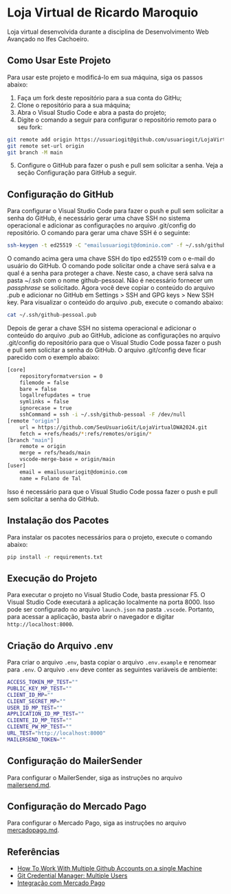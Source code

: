 # Loja Virtual de Ricardo Maroquio

Loja virtual desenvolvida durante a disciplina de Desenvolvimento Web Avançado no Ifes Cachoeiro.

## Como Usar Este Projeto

Para usar este projeto e modificá-lo em sua máquina, siga os passos abaixo:

1. Faça um fork deste repositório para a sua conta do GitHu;
2. Clone o repositório para a sua máquina;
3. Abra o Visual Studio Code e abra a pasta do projeto;
4. Digite o comando a seguir para configurar o repositório remoto para o seu fork:

```bash
git remote add origin https://usuariogit@github.com/usuariogit/LojaVirtualDWA2024.git
git remote set-url origin
git branch -M main
```

5. Configure o GitHub para fazer o push e pull sem solicitar a senha. Veja a seção Configuração para GitHub a seguir.

## Configuração do GitHub

Para configurar o Visual Studio Code para fazer o push e pull sem solicitar a senha do GitHub, é necessário gerar uma chave SSH no sistema operacional e adicionar as configurações no arquivo .git/config do repositório. O comando para gerar uma chave SSH é o seguinte:

```bash
ssh-keygen -t ed25519 -C "emailusuariogit@dominio.com" -f ~/.ssh/github-pessoal
```

O comando acima gera uma chave SSH do tipo ed25519 com o e-mail do usuário do GitHub. O comando pode solicitar onde a chave será salva e a qual é a senha para proteger a chave. Neste caso, a chave será salva na pasta ~/.ssh com o nome github-pessoal. Não é necessário fornecer um *passphrase* se solicitado. Agora você deve copiar o conteúdo do arquivo .pub e adicionar no GitHub em Settings > SSH and GPG keys > New SSH key. Para visualizar o conteúdo do arquivo .pub, execute o comando abaixo:

```bash
cat ~/.ssh/github-pessoal.pub
```

Depois de gerar a chave SSH no sistema operacional e adicionar o conteúdo do arquivo .pub ao GitHub, adicione as configurações no arquivo .git/config do repositório para que o Visual Studio Code possa fazer o push e pull sem solicitar a senha do GitHub. O arquivo .git/config deve ficar parecido com o exemplo abaixo:

```bash
[core]
    repositoryformatversion = 0
    filemode = false
    bare = false
    logallrefupdates = true
    symlinks = false
    ignorecase = true
    sshCommand = ssh -i ~/.ssh/github-pessoal -F /dev/null
[remote "origin"]
    url = https://github.com/SeuUsuarioGit/LojaVirtualDWA2024.git
    fetch = +refs/heads/*:refs/remotes/origin/*
[branch "main"]
    remote = origin
    merge = refs/heads/main
    vscode-merge-base = origin/main
[user]
    email = emailusuariogit@dominio.com
    name = Fulano de Tal
```

Isso é necessário para que o Visual Studio Code possa fazer o push e pull sem solicitar a senha do GitHub.

## Instalação dos Pacotes

Para instalar os pacotes necessários para o projeto, execute o comando abaixo:

```bash
pip install -r requirements.txt
```

## Execução do Projeto

Para executar o projeto no Visual Studio Code, basta pressionar F5. O Visual Studio Code executará a aplicação localmente na porta 8000. Isso pode ser configurado no arquivo `launch.json` na pasta `.vscode`. Portanto, para acessar a aplicação, basta abrir o navegador e digitar `http://localhost:8000`.

## Criação do Arquivo .env

Para criar o arquivo `.env`, basta copiar o arquivo `.env.example` e renomear para `.env`. O arquivo `.env` deve conter as seguintes variáveis de ambiente:

```bash
ACCESS_TOKEN_MP_TEST=""
PUBLIC_KEY_MP_TEST=""
CLIENT_ID_MP=""
CLIENT_SECRET_MP=""
USER_ID_MP_TEST=""
APPLICATION_ID_MP_TEST=""
CLIENTE_ID_MP_TEST=""
CLIENTE_PW_MP_TEST=""
URL_TEST="http://localhost:8000"
MAILERSEND_TOKEN=""
```

## Configuração do MailerSender

Para configurar o MailerSender, siga as instruções no arquivo [mailersend.md](mailersend.md).

## Configuração do Mercado Pago

Para configurar o Mercado Pago, siga as instruções no arquivo [mercadopago.md](mercadopago.md).

## Referências

- [How To Work With Multiple Github Accounts on a single Machine](https://gist.github.com/rahularity/86da20fe3858e6b311de068201d279e3)
- [Git Credential Manager: Multiple Users](https://github.com/git-ecosystem/git-credential-manager/blob/main/docs/multiple-users.md)
- [Integração com Mercado Pago](https://github.com/mercadopago/sdk-python)